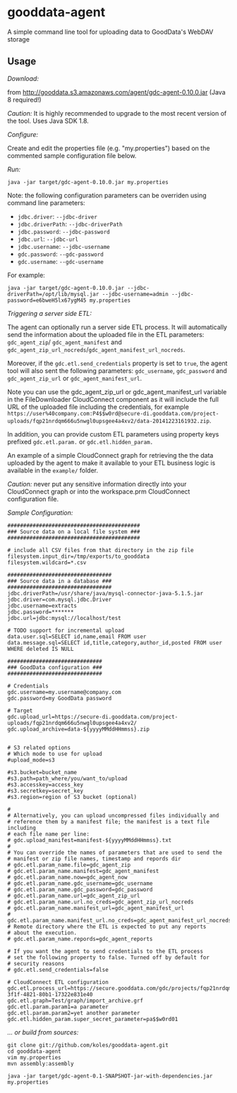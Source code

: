 # gooddata-agent

A simple command line tool for uploading data to GoodData's WebDAV storage

## Usage

*Download:*

from http://gooddata.s3.amazonaws.com/agent/gdc-agent-0.10.0.jar (Java 8 required!)

_Caution:_ It is highly recommended to upgrade to the most recent
version of the tool. Uses Java SDK 1.8.

*Configure:*

Create and edit the properties file (e.g. "my.properties") based on the commented sample configuration file below. 

*Run:*

    java -jar target/gdc-agent-0.10.0.jar my.properties

Note: the following configuration parameters can be overriden using
command line parameters:
  * `jdbc.driver`: `--jdbc-driver`
  * `jdbc.driverPath`: `--jdbc-driverPath`
  * `jdbc.password`: `--jdbc-password`
  * `jdbc.url`: `--jdbc-url`
  * `jdbc.username`: `--jdbc-username`
  * `gdc.password`: `--gdc-password`
  * `gdc.username`: `--gdc-username`

For example:

    java -jar target/gdc-agent-0.10.0.jar --jdbc-driverPath=/opt/lib/mysql.jar --jdbc-username=admin --jdbc-password=e6bweH5lx67ygM45 my.properties

*Triggering a server side ETL:*

The agent can optionally run a server side ETL process. It will
automatically send the information about the uploaded file in the ETL
parameters: `gdc_agent_zip`/ `gdc_agent_manifest` and
`gdc_agent_zip_url_nocreds`/`gdc_agent_manifest_url_nocreds`.

Moreover, if the `gdc.etl.send_credentials` property is set to
`true`, the agent tool will also sent the following parameters:
`gdc_username`, `gdc_password` and `gdc_agent_zip_url` or
`gdc_agent_manifest_url`.

Note you can use the gdc_agent_zip_url or gdc_agent_manifest_url variable
in the FileDownloader CloudConnect component as it will include the full URL of the uploaded file including the
credentials, for example
`https://user%40company.com:P4$$w0rd@secure-di.gooddata.com/project-uploads/fqp21nrdqm666u5nwgl0upsgee4a4xv2/data-20141223161932.zip`.

In addition, you can provide custom ETL parameters using
property keys prefixed `gdc.etl.param.` or `gdc.etl.hidden_param.`

An example of a simple CloudConnect graph for retrieving the
the data uploaded by the agent to make it available to your ETL business
logic is available in the `example/` folder.

_Caution:_ never put any sensitive information directly into your
CloudConnect graph or into the workspace.prm CloudConnect configuration file.

*Sample Configuration:*

    ##########################################
    ### Source data on a local file system ###
    ##########################################

    # include all CSV files from that directory in the zip file
    filesystem.input_dir=/tmp/exports/to_gooddata
    filesystem.wildcard=*.csv

    #################################
    ### Source data in a database ###
    #################################
    jdbc.driverPath=/usr/share/java/mysql-connector-java-5.1.5.jar
    jdbc.driver=com.mysql.jdbc.Driver
    jdbc.username=extracts
    jdbc.password=*******
    jdbc.url=jdbc:mysql://localhost/test

    # TODO support for incremental upload
    data.user.sql=SELECT id,name,email FROM user
    data.message.sql=SELECT id,title,category,author_id,posted FROM user WHERE deleted IS NULL

    ##############################
    ### GoodData configuration ###
    ##############################

    # Credentials
    gdc.username=my.username@company.com
    gdc.password=my GoodData password

    # Target
    gdc.upload_url=https://secure-di.gooddata.com/project-uploads/fqp21nrdqm666u5nwgl0upsgee4a4xv2/
    gdc.upload_archive=data-${yyyyMMddHHmmss}.zip


    # S3 related options
    # Which mode to use for upload
    #upload_mode=s3

    #s3.bucket=bucket_name
    #s3.path=path_where/you/want_to/upload
    #s3.accesskey=access_key
    #s3.secretkey=secret_key
    #s3.region=region of S3 bucket (optional)

    #
    # Alternatively, you can upload uncompressed files individually and
    # reference them by a manifest file; the manifest is a text file including
    # each file name per line:
    # gdc.upload_manifest=manifest-${yyyyMMddHHmmss}.txt
    #
    # You can override the names of parameters that are used to send the
    # manifest or zip file names, timestamp and repords dir
    # gdc.etl.param_name.file=gdc_agent_zip
    # gdc.etl.param_name.manifest=gdc_agent_manifest
    # gdc.etl.param_name.now=gdc_agent_now
    # gdc.etl.param_name.gdc_username=gdc_username
    # gdc.etl.param_name.gdc_password=gdc_password
    # gdc.etl.param_name.url=gdc_agent_zip_url
    # gdc.etl.param_name.url.no_creds=gdc_agent_zip_url_nocreds
    # gdc.etl.param_name.manifest_url=gdc_agent_manifest_url
    # gdc.etl.param_name.manifest_url.no_creds=gdc_agent_manifest_url_nocreds
    # Remote directory where the ETL is expected to put any reports
    # about the execution.
    # gdc.etl.param_name.repords=gdc_agent_reports

    # If you want the agent to send credentials to the ETL process
    # set the following property to false. Turned off by default for
    # security reasons
    # gdc.etl.send_credentials=false

    # CloudConnect ETL configuration
    gdc.etl.process_url=https://secure.gooddata.com/gdc/projects/fqp21nrdqm666u5nwgl0upsgee4a4xv2/dataload/processes/5f4b4ca9-3f1f-4821-80b1-17322e831e40
    gdc.etl.graph=Test/graph/import_archive.grf
    gdc.etl.param.param1=a parameter
    gdc.etl.param.param2=yet another parameter
    gdc.etl.hidden_param.super_secret_parameter=pa$$w0rd01


*... or build from sources:*

    git clone git://github.com/koles/gooddata-agent.git
    cd gooddata-agent
    vim my.properties
    mvn assembly:assembly
    
    java -jar target/gdc-agent-0.1-SNAPSHOT-jar-with-dependencies.jar my.properties
